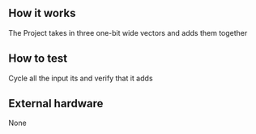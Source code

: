 <!---

This file is used to generate your project datasheet. Please fill in the information below and delete any unused
sections.

You can also include images in this folder and reference them in the markdown. Each image must be less than
512 kb in size, and the combined size of all images must be less than 1 MB.
-->

## How it works

The Project takes in three one-bit wide vectors and adds them together

## How to test

Cycle all the input  its and verify that it adds

## External hardware

None
